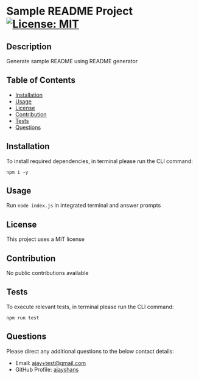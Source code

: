 # Sample README Project [![License: MIT](https://img.shields.io/badge/License-MIT-yellow.svg)](https://opensource.org/licenses/MIT)

## Description
Generate sample README using README generator

## Table of Contents
- [Installation](#installation)
- [Usage](#usage) 
- [License](#license)
- [Contribution](#contribution)
- [Tests](#tests)
- [Questions](#questions)


## Installation
To install required dependencies, in terminal please run the CLI command:
```
npm i -y
```

## Usage
Run ```node index.js``` in integrated terminal and answer prompts 

## License
This project uses a MIT license

## Contribution
No public contributions available

## Tests
To execute relevant tests, in terminal please run the CLI command:
```
npm run test
```

## Questions
Please direct any additional questions to the below contact details:
- Email: [ajay+test@gmail.com](mailto:ajay+test@gmail.com)
- GitHub Profile: [ajayshans](https://github.com/ajayshans)
